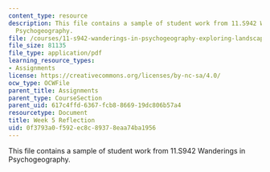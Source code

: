 ```yaml
---
content_type: resource
description: This file contains a sample of student work from 11.S942 Wanderings in
  Psychogeography.
file: /courses/11-s942-wanderings-in-psychogeography-exploring-landscapes-of-history-biography-memory-culture-nature-poetry-surreality-fantasy-and-madness-fall-2020/0f3793a0f592ec8c89378eaa74ba1956_MIT11_s942f20_shao5.pdf
file_size: 81135
file_type: application/pdf
learning_resource_types:
- Assignments
license: https://creativecommons.org/licenses/by-nc-sa/4.0/
ocw_type: OCWFile
parent_title: Assignments
parent_type: CourseSection
parent_uid: 617c4ffd-6367-fcb8-8669-19dc806b57a4
resourcetype: Document
title: Week 5 Reflection
uid: 0f3793a0-f592-ec8c-8937-8eaa74ba1956
---
```

This file contains a sample of student work from 11.S942 Wanderings in Psychogeography.